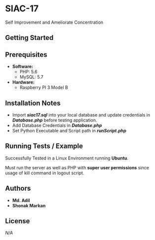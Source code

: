 # SIAC-17
Self Improvement and Ameliorate Concentration

## Getting Started

## Prerequisites
* **Software:**
   * PHP: 5.6
   * MySQL: 5.7
* **Hardware:**
   * Raspberry PI 3 Model B

## Installation Notes
   * Import _**siac17.sql**_ into your local database and update credentials in _**Database.php**_ before testing application.
   * Add Database Credentials in _**Database.php**_
   * Set Python Executable and Script path in _**runScript.php**_
    
## Running Tests / Example
Successfully Tested in a Linux Environment running **Ubuntu**.

Must run the server as well as PHP with **super user permissions** since usage of kill command in logout script.

## Authors
* **Md. Adil**
* **Shonak Markan**

## License
*N/A*
